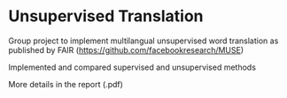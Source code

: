 # Unsupervised Translation
Group project to implement multilangual unsupervised word translation as published by FAIR (https://github.com/facebookresearch/MUSE) 

Implemented and compared supervised and unsupervised methods

More details in the report (.pdf)
